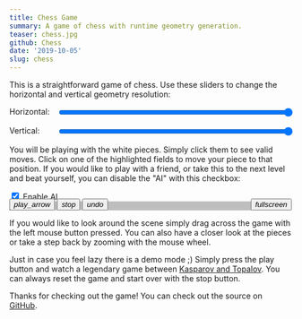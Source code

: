 ```yaml
---
title: Chess Game
summary: A game of chess with runtime geometry generation.
teaser: chess.jpg
github: Chess
date: '2019-10-05'
slug: chess
---
```


This is a straightforward game of chess.
Use these sliders to change the horizontal and vertical geometry resolution:

<div style="display: grid; grid-template-columns: auto 1fr; gap: 1em">
  Horizontal:
  <input
    style="width: 100%"
    type="range"
    min="3"
    max="50"
    value="50"
    class="slider"
    oninput="Module.Config.geo_resolution_horizontal=Number(this.value); Module.Config.geo_changed=true"/>
  Vertical:
  <td style="width: 100%">
  <input
    style="width: 100%"
    type="range"
    min="3"
    max="50"
    value="50"
    class="slider"
    oninput="Module.Config.geo_resolution_vertical=Number(this.value); Module.Config.geo_changed=true"/>
</div>

You will be playing with the white pieces. Simply click them to see valid moves.
Click on one of the highlighted fields to move your piece to that position.
If you would like to play with a friend, or take this to the next level and beat
yourself, you can disable the "AI" with this checkbox:

<label>
  <input style="width: 1em; height: 1em" type="checkbox" checked="true" oninput="Module.Config.ai=this.checked"/>
  Enable AI
</label>

<div id="container" style="position: relative">
  <img src="/images/chess-placeholder.jpg" style="display: block; z-index: -2"></img>
  <canvas class="emscripten" id="canvas" oncontextmenu="event.preventDefault()" tabindex=-1 style="position: absolute; left: 0; top: 0; touch-action: none"></canvas>
  <div id="progress" style="position:absolute; top: 0; right: 0; height: 100%; width: 100%; background: black; opacity: .25"></div>
  <div style="position: absolute; bottom: 0; right: 0">
    <button class="icon-button" title="Fullscreen" onclick="Module.requestFullscreen(false, true)">
      <i class="material-icons">fullscreen</i>
    </button>
  </div>
  <div style="position: absolute; bottom: 0; left: 0">
    <button class="icon-button" title="Watch Demo (d)" onclick="Module.Config.demo=true">
      <i class="material-icons">play_arrow</i>
    </button>
    <button class="icon-button" title="Restart Game (n)" onclick="Module.Config.new_game=true">
      <i class="material-icons">stop</i>
    </button>
    <button class="icon-button" title="Undo Move (z)" onclick="Module.Config.undo_turn=true">
      <i class="material-icons">undo</i>
    </button>
  </div>
</div>

If you would like to look around the scene simply drag across the game with the left mouse button pressed.
You can also have a closer look at the pieces or take a step back by zooming with the mouse wheel.

Just in case you feel lazy there is a demo mode ;)
Simply press the play button and watch a legendary game between [Kasparov and Topalov](http://www.chessgames.com/perl/chessgame?gid=1011478).
You can always reset the game and start over with the stop button.

Thanks for checking out the game!
You can check out the source on [GitHub](https://github.com/flostellbrink/Chess).

<script type='text/javascript'>
  var containerElement = document.getElementById ("container");
  var canvasElement = document.getElementById('canvas');
  var progressElement = document.getElementById('progress');

  function resize() {
    var width = containerElement.parentElement.clientWidth;
    Module.setCanvasSize(width, width);
  }

  var canvasAddEventListener = canvasElement.addEventListener;
  canvas.addEventListener = function(event, handler, capturing) {
    if (event !== 'wheel' && event !== 'mousewheel')
      return canvasAddEventListener(event, handler, capturing);

      wrapper = function(event) {
        return handler({
          type: 'wheel',
          deltaX: 0,
          deltaY: Browser.getMouseWheelDelta(event),
          deltaMode: 1,
          target: event.target,
          preventDefault: function() { event.preventDefault(); }
        })
      };

      return canvasAddEventListener(event, wrapper, { passive: false });
  };

  var Module = {
    preRun: [],
    postRun: [],
    locateFile: function(path, prefix) {
      return "https://flo.stellbr.ink/Chess/" + path;
    },
    print: (function() {
      return function(text) {
        if (arguments.length > 1) text = Array.prototype.slice.call(arguments).join(' ');
        console.log(text);
      };
    })(),
    printErr: function(text) {
      if (arguments.length > 1) text = Array.prototype.slice.call(arguments).join(' ');
      console.error(text);
      Module.print(text);
    },
    canvas: (function() {
      return canvasElement;
    })(),
    setStatus: function(text) {
      Module.print(text);
      resize();
      var m = text.match(/(Downloading data\.\.\.) \((\d+(\.\d+)?)\/(\d+)\)/);
      if (m) {
        progressElement.style.width = (100 - parseInt(m[2]) / parseInt(m[4]) * 100) + '%';
      }
    },
    totalDependencies: 0,
    monitorRunDependencies: function(left) {
      this.totalDependencies = Math.max(this.totalDependencies, left);
      Module.setStatus(left ? 'Preparing... (' + (this.totalDependencies-left) + '/' + this.totalDependencies + ')' : 'All downloads complete.');
    }
  };

  window.onerror = function(event) {
    Module.setStatus('Exception thrown, see JavaScript console');
    Module.setStatus = function(text) {
      if (text) Module.printErr('[post-exception status] ' + text);
    };
  };

  window.addEventListener("resize", resize);
  window.addEventListener("fullscreenchange", resize);
</script>
<script async type="text/javascript" src="https://flo.stellbr.ink/Chess/index.js"></script>

